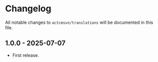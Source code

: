 # Changelog

All notable changes to `actcmsvn/translations` will be documented in this file.

## 1.0.0 - 2025-07-07

- First release.